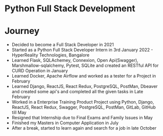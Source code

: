 # Python Full Stack Development



# Journey

 - Decided to become a Full Stack Developer in 2021
 - Started as a Python Full Stack Developer Intern in 3rd January 2022 - HyperReality Technologies, Bangalore
 - Learned Flask, SQLAchemey, Connexion, Open Api(Swagger), Marshmallow-sqlalchemy, Pytest, SQLite and created an RESTful API for CURD Operation in January
 - Learned Docker, Apache Airflow and worked as a tester for a Project in February 
 - Learned Django, ReactJS, React Redux, PostgreSQL, PostMan, Dbeaver and created some api's and completed all the given tasks in Late February
 - Worked in a Enterprise Training Product Project using Python, Django, ReactJS, React Redux, Swagger, PostgreSQL, PostMan, GitLab, GitHub till May 
 - Resigned that Internship due to Final Exams and Family Issues in May 
 - Finished my Masters in Computer Application in July
 - After a break, started to learn again and search for a job in late October


